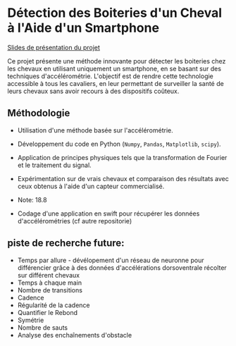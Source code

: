 # Détection des Boiteries d'un Cheval à l'Aide d'un Smartphone   
  
[Slides de présentation du projet](https://docs.google.com/presentation/d/1riKBWztPVTVte_7OKv6zCgAu2zm5mgz_pZyPyEyptqE/edit?usp=sharing)

Ce projet présente une méthode innovante pour détecter les boiteries chez les chevaux en utilisant uniquement un smartphone, en se basant sur des techniques d'accélérométrie. L'objectif est de rendre cette technologie accessible à tous les cavaliers, en leur permettant de surveiller la santé de leurs chevaux sans avoir recours à des dispositifs coûteux.

## Méthodologie

- Utilisation d'une méthode basée sur l'accélérométrie.

- Développement du code en Python (`Numpy`, `Pandas`, `Matplotlib`, `scipy`).

- Application de principes physiques tels que la transformation de Fourier et le traitement du signal.

- Expérimentation sur de vrais chevaux et comparaison des résultats avec ceux obtenus à l'aide d'un capteur commercialisé.

- Note: 18.8

- Codage d'une application en swift pour récupérer les données d'accélérométries (cf autre repositorie)

## piste de recherche future:

- Temps par allure - dévélopement d'un réseau de neuronne pour différencier grâce à des données d'accélérations dorsoventrale récolter sur différent chevaux
- Temps à chaque main
- Nombre de transitions
- Cadence
- Régularité de la cadence
- Quantifier le Rebond
- Symétrie
- Nombre de sauts
- Analyse des enchaînements d'obstacle



